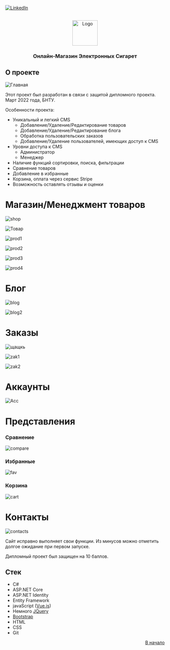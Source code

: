 <div id="top"></div>

[![LinkedIn][linkedin-shield]][linkedin-url]
  
<br />
<div align="center">
<a>
    <img src="https://user-images.githubusercontent.com/80919963/161778669-b8f66540-971c-4e88-bf4a-3e1d8477336a.png" alt="Logo" width="80" height="80">
</a>
  <h3 align="center">Онлайн-Магазин Электронных Сигарет</h3>

</div>


## О проекте

![Главная](https://user-images.githubusercontent.com/80919963/161769551-1463f01c-3546-4bd4-b30b-3783f06e2136.PNG)


Этот проект был разработан в связи с защитой дипломного проекта. Март 2022 года, БНТУ.

Особенности проекта:
* Уникальный и легкий CMS
     - Добавление/Удаление/Редактирование товаров
     - Добавление/Удаление/Редактирование блога
     - Обработка пользовательских заказов
     - Добавление/Удаление пользователей, имеющих доступ к CMS
* Уровни доступа к CMS
     - Администратор
     - Менеджер
* Наличие функций сортировки, поиска, фильтрации
* Сравнение товаров
* Добавление в избранные
* Корзина, оплата через сервис Stripe
* Возможность оставлять отзывы и оценки

# Магазин/Менеджмент товаров

![shop](https://user-images.githubusercontent.com/80919963/177055303-ece48bfb-7633-470e-b687-2b979b13479f.PNG)

![Товар](https://user-images.githubusercontent.com/80919963/161770515-9c328bed-98fc-469f-b9d5-9365dd8376c9.PNG)

![prod1](https://user-images.githubusercontent.com/80919963/177055313-fe33a242-c29c-4247-9995-2696b0d9e009.PNG)

![prod2](https://user-images.githubusercontent.com/80919963/177055315-ce56b003-ddde-4057-953e-d2837db8d825.PNG)

![prod3](https://user-images.githubusercontent.com/80919963/177055316-2e9a3a32-f5bc-44c6-9142-9db5a2bea503.PNG)

![prod4](https://user-images.githubusercontent.com/80919963/177055317-aa81dd77-6426-45ee-8c14-def11c1bfd7d.PNG)

# Блог

![blog](https://user-images.githubusercontent.com/80919963/177055308-1d6ae629-8422-41d4-ac65-defbd8589a57.PNG)

![blog2](https://user-images.githubusercontent.com/80919963/177055312-39a3e231-e30f-43d4-ab7b-377f720661cd.PNG)

# Заказы

![щащкь](https://user-images.githubusercontent.com/80919963/177055387-d327371e-e123-468d-a61b-d9a8f991c311.PNG)

![zak1](https://user-images.githubusercontent.com/80919963/177055356-042e4b51-6b93-4929-93c1-6a04cca8d2d2.PNG)

![zak2](https://user-images.githubusercontent.com/80919963/177055357-a058c277-5db8-409f-a5ef-836c9fa349e2.PNG)

# Аккаунты

![Acc](https://user-images.githubusercontent.com/80919963/177055352-021c0b48-146d-4d19-9b90-1c7dd0167c03.PNG)

# Представления

### Сравнение

![compare](https://user-images.githubusercontent.com/80919963/177055411-5491f883-8e27-4615-8630-b1dcb09b3c4f.PNG)

### Избранные

![fav](https://user-images.githubusercontent.com/80919963/177055397-6549d8f9-abd4-4c2b-a925-5a4ee6532e51.PNG)

### Корзина

![cart](https://user-images.githubusercontent.com/80919963/177055418-cd031281-d53f-4f63-a70c-8f826caf6a7c.PNG)

# Контакты

![contacts](https://user-images.githubusercontent.com/80919963/177055438-8e97fffb-806d-4bec-bc26-34da596f997a.PNG)


Сайт исправно выполняет свои функции. Из минусов можно отметить долгое ожидание при первом запуске. 

Дипломный проект был защищен на 10 баллов.



## Стек

* C#
* ASP.NET Core
* ASP.NET Identity
* Entity Framework
* javaScript ([Vue.js](https://vuejs.org/))
* Немного [JQuery](https://jquery.com)
* [Bootstrap](https://getbootstrap.com)
* HTML
* CSS
* Git

<p align="right"><a href="#top">В начало</a></p>


<!-- https://www.markdownguide.org/basic-syntax/#reference-style-links -->
[linkedin-shield]: https://img.shields.io/badge/-LinkedIn-black.svg?style=for-the-badge&logo=linkedin&colorB=555
[linkedin-url]: https://www.linkedin.com/in/maxim-anisovec/
